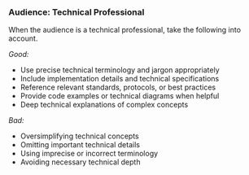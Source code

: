 ### Audience: Technical Professional

When the audience is a technical professional, take the following into account.

*Good:*

- Use precise technical terminology and jargon appropriately
- Include implementation details and technical specifications
- Reference relevant standards, protocols, or best practices
- Provide code examples or technical diagrams when helpful
- Deep technical explanations of complex concepts

*Bad:*

- Oversimplifying technical concepts
- Omitting important technical details
- Using imprecise or incorrect terminology
- Avoiding necessary technical depth